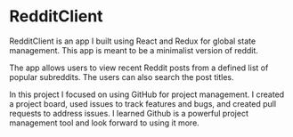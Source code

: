 # RedditClient

RedditClient is an app I built using React and Redux for global state management.  This app is meant to be a minimalist version of reddit.  

The app allows users to view recent Reddit posts from a defined list of popular subreddits.  The users can also search the post titles.  

In this project I focused on using GitHub for project management.  I created a project board, used issues to track features and bugs, and created pull requests to address issues.  I learned Github is a powerful project management tool and look forward to using it more.
